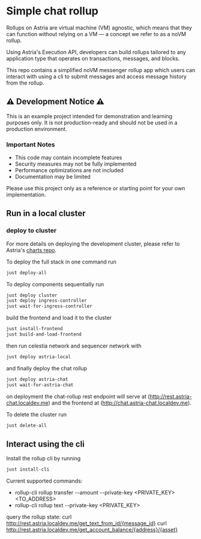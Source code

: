 # Simple chat rollup 

Rollups on Astria are virtual machine (VM) agnostic, which means that they can
function without relying on a VM — a concept we refer to as a noVM rollup.

Using Astria's Execution API, developers can build rollups tailored to any
application type that operates on transactions, messages, and blocks.

This repo contains a simplified noVM messenger rollup app which users can
interact with using a cli to submit messages and access message history from the
rollup.

## ⚠️ Development Notice ⚠️

This is an example project intended for demonstration and learning purposes
only. It is not production-ready and should not be used in a production
environment.

### Important Notes
- This code may contain incomplete features
- Security measures may not be fully implemented
- Performance optimizations are not included
- Documentation may be limited

Please use this project only as a reference or starting point for your own implementation.


## Run in a local cluster
### deploy to cluster
For more details on deploying the development cluster, please refer to Astria's [charts repo](https://github.com/astriaorg/charts).

To deploy the full stack in one command run
```sh
just deploy-all
```

To deploy components sequentially run
```sh
just deploy cluster
just deploy ingress-controller
just wait-for-ingress-controller
```
build the frontend and load it to the cluster
```sh
just install-frontend
just build-and-load-frontend
```
then run celestia network and sequencer network with
```sh
just deploy astria-local
```
and finally deploy the chat rollup
```sh
just deploy astria-chat
just wait-for-astria-chat
```
on deployment the chat-rollup rest endpoint will serve at (http://rest.astria-chat.localdev.me) and the frontend at (http://chat.astria-chat.localdev.me).

To delete the cluster run
```sh
just delete-all
```
## Interact using the cli
Install the rollup cli by running 
```sh
just install-cli
```
Current supported commands:
- rollup-cli rollup transfer --amount <AMOUNT> --private-key <PRIVATE_KEY> <TO_ADDRESS>
- rollup-cli rollup text --private-key <PRIVATE_KEY> <TEXT>

query the rollup state:
curl http://rest.astria.localdev.me/get_text_from_id/{message_id}
curl http://rest.astria.localdev.me/get_account_balance/{address}/{asset}
